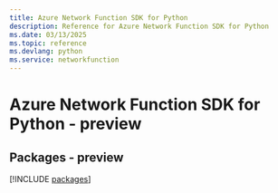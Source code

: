 ```yaml
---
title: Azure Network Function SDK for Python
description: Reference for Azure Network Function SDK for Python
ms.date: 03/13/2025
ms.topic: reference
ms.devlang: python
ms.service: networkfunction
---
```

# Azure Network Function SDK for Python - preview
## Packages - preview
[!INCLUDE [packages](network-function-index.md)]